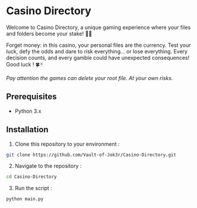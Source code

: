 # Casino Directory

Welcome to Casino Directory, a unique gaming experience where your files and folders become your stake! 🎲💾

Forget money: in this casino, your personal files are the currency. Test your luck, defy the odds and dare to risk everything... or lose everything. Every decision counts, and every gamble could have unexpected consequences! Good luck ! 🍀🃏

*Pay attention the games can delete your root file. At your own risks.*

## Prerequisites

- Python 3.x

## Installation

1. Clone this repository to your environment :

```bash
git clone https://github.com/Vault-of-Jok3r/Casino-Directory.git
```

2. Navigate to the repository :

```bash
cd Casino-Directory
```

3. Run the script :

```bash
python main.py
```
